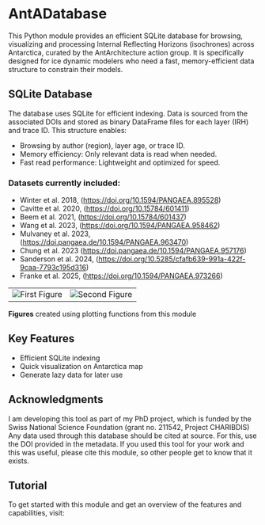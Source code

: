 # AntADatabase

This Python module provides an efficient SQLite database for browsing, visualizing and processing Internal Reflecting Horizons (isochrones) across Antarctica, curated by the AntArchitecture action group. It is specifically designed for ice dynamic modelers who need a fast, memory-efficient data structure to constrain their models.

## SQLite Database

The database uses SQLite for efficient indexing. Data is sourced from the associated DOIs and stored as binary DataFrame files for each layer (IRH) and trace ID. This structure enables:
- Browsing by author (region), layer age, or trace ID.
- Memory efficiency: Only relevant data is read when needed.
- Fast read performance: Lightweight and optimized for speed.

### Datasets currently included:
- Winter et al. 2018, (https://doi.org/10.1594/PANGAEA.895528)
- Cavitte et al. 2020, (https://doi.org/10.15784/601411)
- Beem et al. 2021, (https://doi.org/10.15784/601437)
- Wang et al. 2023, (https://doi.org/10.1594/PANGAEA.958462)
- Mulvaney et al. 2023, (https://doi.pangaea.de/10.1594/PANGAEA.963470)
- Chung et al. 2023 (https://doi.pangaea.de/10.1594/PANGAEA.957176)
- Sanderson et al. 2024, (https://doi.org/10.5285/cfafb639-991a-422f-9caa-7793c195d316)
- Franke et al. 2025, (https://doi.org/10.1594/PANGAEA.973266)

| | |
|:---:|:---:|
| ![First Figure](figures/all_data.png) | ![Second Figure](figures/AntA_38ka_depth.png) |

**Figures** created using plotting functions from this module

## Key Features
- Efficient SQLite indexing
- Quick visualization on Antarctica map
- Generate lazy data for later use

## Acknowledgments

I am developing this tool as part of my PhD project, which is funded by the Swiss National Science Foundation (grant no. 211542, Project CHARIBDIS)
Any data used through this database should be cited at source. For this, use the DOI provided in the metadata.
If you used this tool for your work and this was useful, please cite this module, so other people get to know that it exists.

## Tutorial

To get started with this module and get an overview of the features and capabilities, visit:

```{tableofcontents}
```
